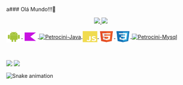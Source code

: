 a### Olá Mundo!!!👋

<div align="center">
  <a href="https://github.com/NKLzT">
  <img height="180em" src="https://github-readme-stats.vercel.app/api?username=Petrocini&show_icons=true&theme=dark&include_all_commits=true&count_private=true"/>
  <img height="180em" src="https://github-readme-stats.vercel.app/api/top-langs/?username=Petrocini&layout=compact&langs_count=7&theme=dark"/>
</div>
<div style="display: inline_block"><br>
  <img align="center" alt="Petrocini-Android" height="30" width="40" src="https://raw.githubusercontent.com/devicons/devicon/master/icons/android/android-plain.svg">
  <img align="center" alt="Petrocini-Kotlin" height="30" width="40" src="https://raw.githubusercontent.com/devicons/devicon/master/icons/kotlin/kotlin-plain.svg">
  <img align="center" alt="Petrocini-Java" height="30" width="40" src="https://cdn.jsdelivr.net/gh/devicons/devicon/icons/java/java-original-wordmark.svg">  
  <img align="center" alt="Petrocini-Js" height="30" width="40" src="https://raw.githubusercontent.com/devicons/devicon/master/icons/javascript/javascript-plain.svg">
  <img align="center" alt="Petrocini-HTML" height="30" width="40" src="https://raw.githubusercontent.com/devicons/devicon/master/icons/html5/html5-original.svg">
  <img align="center" alt="Petrocini-CSS" height="30" width="40" src="https://raw.githubusercontent.com/devicons/devicon/master/icons/css3/css3-original.svg">
  <img align="center" alt="Petrocini-Mysql" height="30" width="40" src="https://cdn.jsdelivr.net/gh/devicons/devicon/icons/mysql/mysql-original.svg" />

</div>
<div>
<br><br>

  <a href = "mailto:lucaspetrocinireis@hotmail.com"><img src="https://img.shields.io/badge/-Gmail-%23333?style=for-the-badge&logo=gmail&logoColor=white" target="_blank"></a>
  <a href="https://linkedin.com/in/lucas-petrocini-57843321b/" target="_blank"><img src="https://img.shields.io/badge/-LinkedIn-%230077B5?style=for-the-badge&logo=linkedin&logoColor=white" target="_blank"></a> 
 
  ![Snake animation](https://github.com/Petrocini/Petrocini/blob/output/github-contribution-grid-snake.svg)
 
</div>
